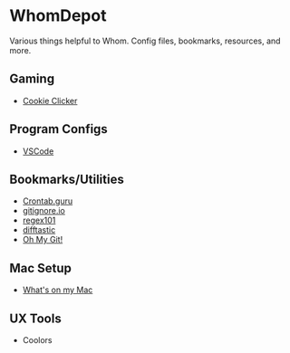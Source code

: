 # WhomDepot
Various things helpful to Whom. Config files, bookmarks, resources, and more.

## Gaming

 * [Cookie Clicker](https://github.com/itswhom/WhomDepot/tree/main/Gaming/CookieClicker)

## Program Configs

 * [VSCode](https://github.com/itswhom/WhomDepot/tree/main/VSCode)
 
## Bookmarks/Utilities

 * [Crontab.guru](https://crontab.guru/)
 * [gitignore.io](https://gitignore.io/)
 * [regex101](https://regex101.com/)
 * [difftastic](https://github.com/Wilfred/difftastic)
 * [Oh My Git!](https://ohmygit.org/)

## Mac Setup

 * [What's on my Mac](https://github.com/itswhom/WhomDepot/tree/main/Mac)

## UX Tools

 * Coolors
